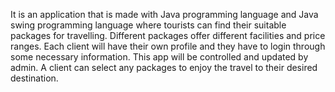 It is an application that is made with Java programming language and Java swing programming language where tourists can find their suitable packages for travelling. Different packages offer different facilities and price ranges. Each client will have their own profile and they have to login through some necessary information. This app will be controlled and updated by admin. A client can select any packages to enjoy the travel to their desired destination.
